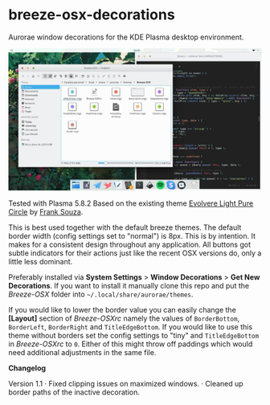 # breeze-osx-decorations
Aurorae window decorations for the KDE Plasma desktop environment.

![Preview Screenshot of the window theme](https://raw.githubusercontent.com/MarianArlt/breeze-osx-decorations/master/Preview.jpeg)

Tested with Plasma 5.8.2
Based on the existing theme [Evolvere Light Pure Circle](https://github.com/franksouza183/EvolvereSuit/tree/master/aurorae-themes/EvolvereLightPureCircle) by [Frank Souza](https://github.com/franksouza183).

This is best used together with the default breeze themes. The default border width (config settings set to "normal") is 8px. This is by intention. It makes for a consistent design throughout any application. All buttons got subtle indicators for their actions just like the recent OSX versions do, only a little less dominant.

Preferably installed via **System Settings** > **Window Decorations** > **Get New Decorations**.
If you want to install it manually clone this repo and put the *Breeze-OSX* folder into `~/.local/share/aurorae/themes`.

If you would like to lower the border value you can easily change the **[Layout]** section of *Breeze-OSXrc* namely the values of `BorderBottom`, `BorderLeft`, `BorderRight` and `TitleEdgeBottom`.
If you would like to use this theme without borders set the config settings to "tiny" and `TitleEdgeBottom` in *Breeze-OSXrc* to `0`.
Either of this might throw off paddings which would need additional adjustments in the same file.

**Changelog**

Version 1.1
· Fixed clipping issues on maximized windows.
· Cleaned up border paths of the inactive decoration.

